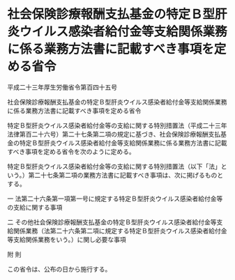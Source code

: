 # 社会保険診療報酬支払基金の特定Ｂ型肝炎ウイルス感染者給付金等支給関係業務に係る業務方法書に記載すべき事項を定める省令

平成二十三年厚生労働省令第百四十五号

社会保険診療報酬支払基金の特定Ｂ型肝炎ウイルス感染者給付金等支給関係業務に係る業務方法書に記載すべき事項を定める省令

特定Ｂ型肝炎ウイルス感染者給付金等の支給に関する特別措置法（平成二十三年法律第百二十六号）第二十七条第二項の規定に基づき、社会保険診療報酬支払基金の特定Ｂ型肝炎ウイルス感染者給付金等支給関係業務に係る業務方法書に記載すべき事項を定める省令を次のように定める。

特定Ｂ型肝炎ウイルス感染者給付金等の支給に関する特別措置法（以下「法」という。）第二十七条第二項の業務方法書に記載すべき事項は、次に掲げるものとする。

一 法第二十六条第一項第一号に規定する特定Ｂ型肝炎ウイルス感染者給付金等の支給に関する事項

二 その他社会保険診療報酬支払基金の特定Ｂ型肝炎ウイルス感染者給付金等支給関係業務（法第二十六条第二項に規定する特定Ｂ型肝炎ウイルス感染者給付金等支給関係業務をいう。）に関し必要な事項

附 則

この省令は、公布の日から施行する。
